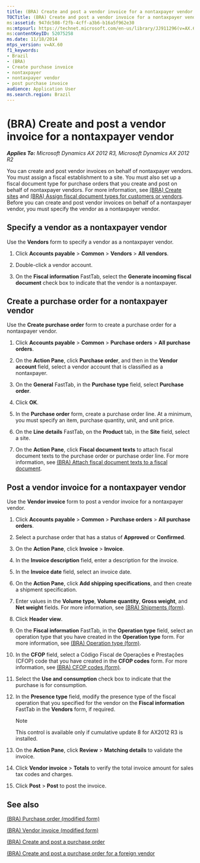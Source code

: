 ```yaml
---
title: (BRA) Create and post a vendor invoice for a nontaxpayer vendor
TOCTitle: (BRA) Create and post a vendor invoice for a nontaxpayer vendor
ms:assetid: 947dc508-f2fb-4cff-a3b6-b16a5f962e30
ms:mtpsurl: https://technet.microsoft.com/en-us/library/JJ911296(v=AX.60)
ms:contentKeyID: 52075258
ms.date: 11/18/2014
mtps_version: v=AX.60
f1_keywords:
- Brazil
- (BRA)
- Create purchase invoice
- nontaxpayer
- nontaxpayer vendor
- post purchase invoice
audience: Application User
ms.search.region: Brazil
---
```


# (BRA) Create and post a vendor invoice for a nontaxpayer vendor 


_**Applies To:** Microsoft Dynamics AX 2012 R3, Microsoft Dynamics AX 2012 R2_

You can create and post vendor invoices on behalf of nontaxpayer vendors. You must assign a fiscal establishment to a site. You must also set up a fiscal document type for purchase orders that you create and post on behalf of nontaxpayer vendors. For more information, see [(BRA) Create sites](bra-create-sites.md) and [(BRA) Assign fiscal document types for customers or vendors](bra-assign-fiscal-document-types-for-customers-or-vendors.md). Before you can create and post vendor invoices on behalf of a nontaxpayer vendor, you must specify the vendor as a nontaxpayer vendor.

## Specify a vendor as a nontaxpayer vendor

Use the **Vendors** form to specify a vendor as a nontaxpayer vendor.

1.  Click **Accounts payable** \> **Common** \> **Vendors** \> **All vendors**.

2.  Double-click a vendor account.

3.  On the **Fiscal information** FastTab, select the **Generate incoming fiscal document** check box to indicate that the vendor is a nontaxpayer.

## Create a purchase order for a nontaxpayer vendor

Use the **Create purchase order** form to create a purchase order for a nontaxpayer vendor.

1.  Click **Accounts payable** \> **Common** \> **Purchase orders** \> **All purchase orders**.

2.  On the **Action Pane**, click **Purchase order**, and then in the **Vendor account** field, select a vendor account that is classified as a nontaxpayer.

3.  On the **General** FastTab, in the **Purchase type** field, select **Purchase order**.

4.  Click **OK**.

5.  In the **Purchase order** form, create a purchase order line. At a minimum, you must specify an item, purchase quantity, unit, and unit price.

6.  On the **Line details** FastTab, on the **Product** tab, in the **Site** field, select a site.

7.  On the **Action Pane**, click **Fiscal document texts** to attach fiscal document texts to the purchase order or purchase order line. For more information, see [(BRA) Attach fiscal document texts to a fiscal document](bra-attach-fiscal-document-texts-to-a-fiscal-document.md).

## Post a vendor invoice for a nontaxpayer vendor

Use the **Vendor invoice** form to post a vendor invoice for a nontaxpayer vendor.

1.  Click **Accounts payable** \> **Common** \> **Purchase orders** \> **All purchase orders**.

2.  Select a purchase order that has a status of **Approved** or **Confirmed**.

3.  On the **Action Pane**, click **Invoice** \> **Invoice**.

4.  In the **Invoice description** field, enter a description for the invoice.

5.  In the **Invoice date** field, select an invoice date.

6.  On the **Action Pane**, click **Add shipping specifications**, and then create a shipment specification.

7.  Enter values in the **Volume type**, **Volume quantity**, **Gross weight**, and **Net weight** fields. For more information, see [(BRA) Shipments (form)](https://technet.microsoft.com/en-us/library/jj683240\(v=ax.60\)).

8.  Click **Header view**.

9.  On the **Fiscal information** FastTab, in the **Operation type** field, select an operation type that you have created in the **Operation type** form. For more information, see [(BRA) Operation type (form)](https://technet.microsoft.com/en-us/library/jj822922\(v=ax.60\)).

10. In the **CFOP** field, select a Código Fiscal de Operações e Prestações (CFOP) code that you have created in the **CFOP codes** form. For more information, see [(BRA) CFOP codes (form)](https://technet.microsoft.com/en-us/library/jj933522\(v=ax.60\)).

11. Select the **Use and consumption** check box to indicate that the purchase is for consumption.

12. In the **Presence type** field, modify the presence type of the fiscal operation that you specified for the vendor on the **Fiscal information** FastTab in the **Vendors** form, if required.
    

    > [!NOTE]
    > <P>This control is available only if cumulative update 8 for AX2012 R3 is installed.</P>



13. On the **Action Pane**, click **Review** \> **Matching details** to validate the invoice.

14. Click **Vendor invoice** \> **Totals** to verify the total invoice amount for sales tax codes and charges.

15. Click **Post** \> **Post** to post the invoice.

## See also

[(BRA) Purchase order (modified form)](https://technet.microsoft.com/en-us/library/jj911277\(v=ax.60\))

[(BRA) Vendor invoice (modified form)](https://technet.microsoft.com/en-us/library/jj898464\(v=ax.60\))

[(BRA) Create and post a purchase order](bra-create-and-post-a-purchase-order.md)

[(BRA) Create and post a purchase order for a foreign vendor](bra-create-and-post-a-purchase-order-for-a-foreign-vendor.md)

  


